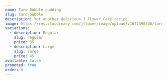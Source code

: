 ```yaml
---
name: Taro Bubble pudding
slug: taro-bubble
description: Yet another delicious J Flower Cake recipe
image: https://res.cloudinary.com/jflower/image/upload/v1627390330/taro_a5l5pm.jpg
variations:
  - description: Regular
    slug: regular
    price: 35
  - description: Large
    slug: large
    price: 45
available: false
promoted: true
order: 6
---
```

